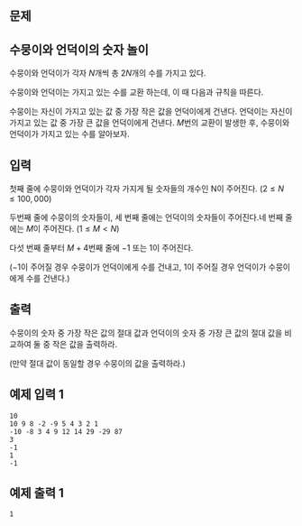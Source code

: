 ## 문제
## 수뭉이와 언덕이의 숫자 놀이

수뭉이와 언덕이가 각자 $N$개씩 총 $2N$개의 수를 가지고 있다.

수뭉이와 언덕이는 가지고 있는 수를 교환 하는데, 이 때 다음과 규칙을 따른다.

수뭉이는 자신이 가지고 있는 값 중 가장 작은 값을 언덕이에게 건낸다.
언덕이는 자신이 가지고 있는 값 중 가장 큰 값을 언덕이에게 건낸다.
$M$번의 교환이 발생한 후, 수뭉이와 언덕이가 가지고 있는 수를 알아보자.

## 입력

첫째 줄에 수뭉이와 언덕이가 각자 가지게 될 숫자들의 개수인 N이 주어진다. ($2 \leq N \leq100,000$)

두번째 줄에 수뭉이의 숫자들이, 세 번째 줄에는 언덕이의 숫자들이 주어진다.네 번째 줄에는 $M$이 주어진다. ($1 \leq M < N$)

다섯 번째 줄부터 $M+4$번째 줄에 $-1$ 또는 $1$이 주어진다.

($-1$이 주어질 경우 수뭉이가 언덕이에게 수를 건내고, $1$이 주어질 경우 언덕이가 수뭉이에게 수를 건낸다.)
## 출력

수뭉이의 숫자 중 가장 작은 값의 절대 값과 언덕이의 숫자 중 가장 큰 값의 절대 값을 비교하여 둘 중 작은 값을 출력하라.

(만약 절대 값이 동일할 경우 수뭉이의 값을 출력하라.)
## 예제 입력 1

```
10
10 9 8 -2 -9 5 4 3 2 1
-10 -8 3 4 9 12 14 29 -29 87
3
-1
1
-1

```

## 예제 출력 1

```
1

```